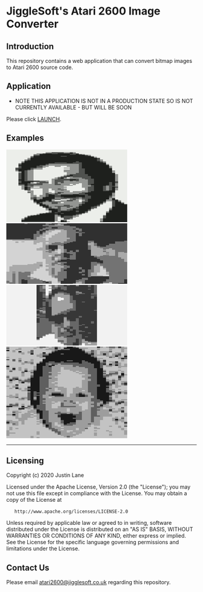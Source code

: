 # JiggleSoft's Atari 2600 Image Converter

## Introduction

This repository contains a web application that can convert bitmap images to Atari 2600 source code.


## Application

 * NOTE THIS APPLICATION IS NOT IN A PRODUCTION STATE SO IS NOT CURRENTLY AVAILABLE - BUT WILL BE SOON

Please click [LAUNCH](www/index.html).


## Examples

![Nolan Bushnell](examples/atari-pic-01.png)
![Jay Miner](examples/atari-pic-02.png)
![Dan Kitchen](examples/atari-pic-03.png)
![My Baby Face](examples/atari-pic-04.png)


---

## Licensing

   Copyright (c) 2020 Justin Lane

   Licensed under the Apache License, Version 2.0 (the "License");
   you may not use this file except in compliance with the License.
   You may obtain a copy of the License at

       http://www.apache.org/licenses/LICENSE-2.0

   Unless required by applicable law or agreed to in writing, software
   distributed under the License is distributed on an "AS IS" BASIS,
   WITHOUT WARRANTIES OR CONDITIONS OF ANY KIND, either express or implied.
   See the License for the specific language governing permissions and
   limitations under the License.


## Contact Us

Please email atari2600@jigglesoft.co.uk regarding this repository.

